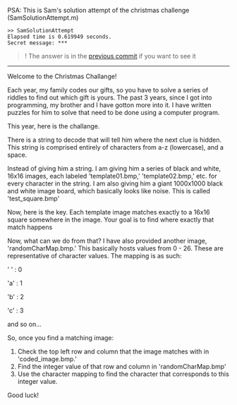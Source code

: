 PSA: This is Sam's solution attempt of the christmas challenge (SamSolutionAttempt.m)

```
>> SamSolutionAttempt
Elapsed time is 0.619949 seconds.
Secret message: ***
```

>! The answer is in the [previous commit](https://github.com/Elucidation/Christmas2014/tree/2707bf2a5b18ae99d2d1e4787ad1fbe2b7829904) if you want to see it

---

Welcome to the Christmas Challange!

Each year, my family codes our gifts, so you have to solve a series of riddles to find out which gift is yours.
The past 3 years, since I got into programming, my brother and I have gotton more into it. I have written puzzles 
for him to solve that need to be done using a computer program. 

This year, here is the challange.

There is a string to decode that will tell him where the next clue is hidden. This string is comprised entirely of characters from a-z (lowercase), and a space.

Instead of giving him a string. I am giving him a series of black and white, 16x16 images, each labeled 'template01.bmp,' 'template02.bmp,' etc. for every character in the string.
I am also giving him a giant 1000x1000 black and white image board, which basically looks like noise. This is called 'test_square.bmp'

Now, here is the key. Each template image matches exactly to a 16x16 square somewhere in the image. Your goal is to find where exactly that match happens

Now, what can we do from that? I have also provided another image, 'randomCharMap.bmp.' This basically hosts values from 0 - 26. These are representative of character values. The mapping is as such:

' ' : 0

'a' : 1

'b' : 2

'c' : 3

and so on...

So, once you find a matching image: 
1) Check the top left row and column that the image matches with in 'coded_image.bmp.'
2) Find the integer value of that row and column in 'randomCharMap.bmp'
3) Use the character mapping to find the character that corresponds to this integer value.

Good luck!
